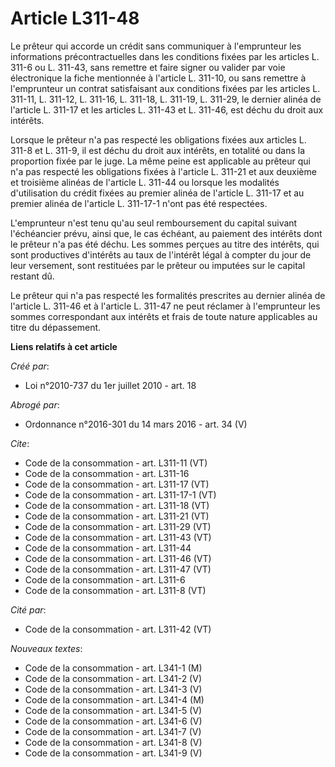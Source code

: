 # Article L311-48

Le prêteur qui accorde un crédit sans communiquer à l'emprunteur les informations précontractuelles dans les conditions
fixées par les articles L. 311-6 ou L. 311-43, sans remettre et faire signer ou valider par voie électronique la fiche
mentionnée à l'article L. 311-10, ou sans remettre à l'emprunteur un contrat satisfaisant aux conditions fixées par les
articles L. 311-11, L. 311-12, L. 311-16, 
L. 311-18, L. 311-19, L. 311-29, le dernier alinéa de l'article L. 311-17 et les articles L. 311-43 et L. 311-46, est déchu
du droit aux intérêts. 

Lorsque le prêteur n'a pas respecté les obligations fixées aux articles L. 311-8 et L. 311-9, il est déchu du droit aux
intérêts, en totalité ou dans la proportion fixée par le juge. La même peine est applicable au prêteur qui n'a pas respecté
les obligations fixées à l'article L. 311-21 et aux deuxième et troisième alinéas de l'article L. 311-44 ou lorsque les
modalités d'utilisation du crédit fixées au premier alinéa de l'article L. 311-17 et au premier alinéa de l'article L.
311-17-1 n'ont pas été respectées. 

L'emprunteur n'est tenu qu'au seul remboursement du capital suivant l'échéancier prévu, ainsi que, le cas échéant, au
paiement des intérêts dont le prêteur n'a pas été déchu. Les sommes perçues au titre des intérêts, qui sont productives
d'intérêts au taux de l'intérêt légal à compter du jour de leur versement, sont restituées par le prêteur ou imputées sur le
capital restant dû. 

Le prêteur qui n'a pas respecté les formalités prescrites au dernier alinéa de l'article L. 311-46 et à l'article L. 311-47
ne peut réclamer à l'emprunteur les sommes correspondant aux intérêts et frais de toute nature applicables au titre du
dépassement.

**Liens relatifs à cet article**

_Créé par_:

  - Loi n°2010-737 du 1er juillet 2010 - art. 18

_Abrogé par_:

  - Ordonnance n°2016-301 du 14 mars 2016 - art. 34 (V)

_Cite_:

  - Code de la consommation - art. L311-11 (VT)
  - Code de la consommation - art. L311-16
  - Code de la consommation - art. L311-17 (VT)
  - Code de la consommation - art. L311-17-1 (VT)
  - Code de la consommation - art. L311-18 (VT)
  - Code de la consommation - art. L311-21 (VT)
  - Code de la consommation - art. L311-29 (VT)
  - Code de la consommation - art. L311-43 (VT)
  - Code de la consommation - art. L311-44
  - Code de la consommation - art. L311-46 (VT)
  - Code de la consommation - art. L311-47 (VT)
  - Code de la consommation - art. L311-6
  - Code de la consommation - art. L311-8 (VT)

_Cité par_:

  - Code de la consommation - art. L311-42 (VT)

_Nouveaux textes_:

  - Code de la consommation - art. L341-1 (M)
  - Code de la consommation - art. L341-2 (V)
  - Code de la consommation - art. L341-3 (V)
  - Code de la consommation - art. L341-4 (M)
  - Code de la consommation - art. L341-5 (V)
  - Code de la consommation - art. L341-6 (V)
  - Code de la consommation - art. L341-7 (V)
  - Code de la consommation - art. L341-8 (V)
  - Code de la consommation - art. L341-9 (V)
